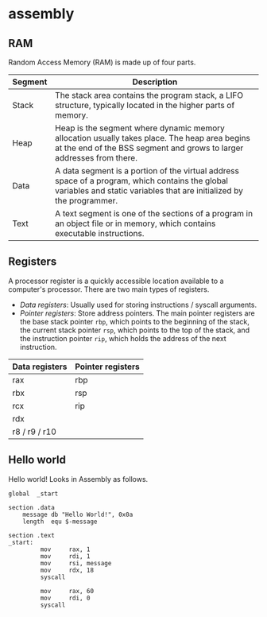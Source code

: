 # assembly

## RAM

Random Access Memory (RAM) is made up of four parts.

| Segment | Description                                                                                                                                                             |
|---------|-------------------------------------------------------------------------------------------------------------------------------------------------------------------------|
| Stack   | The stack area contains the program stack, a LIFO structure, typically located in the higher parts of memory.                                                           |
| Heap    | Heap is the segment where dynamic memory allocation usually takes place. The heap area begins at the end of the BSS segment and grows to larger addresses from there.   |
| Data    | A data segment is a portion of the virtual address space of a program, which contains the global variables and static variables that are initialized by the programmer. |
| Text    | A text segment is one of the sections of a program in an object file or in memory, which contains executable instructions.                                              |

## Registers

A processor register is a quickly accessible location available to a computer's processor. There are two main types of registers.

- _Data registers_: Usually used for storing instructions / syscall arguments.
- _Pointer registers_: Store address pointers. The main pointer registers are the base stack pointer `rbp`, which points to the beginning of the stack, the current stack pointer `rsp`, which points to the top of the stack, and the instruction pointer `rip`, which holds the address of the next instruction.

| Data registers | Pointer registers |
|----------------|-------------------|
| rax            | rbp               |
| rbx            | rsp               |
| rcx            | rip               |
| rdx            |                   |
| r8 / r9 / r10  |                   |

## Hello world

Hello world! Looks in Assembly as follows.

```assembly
global  _start

section .data
    message db "Hello World!", 0x0a
    length  equ $-message

section .text
_start:
         mov     rax, 1
         mov     rdi, 1
         mov     rsi, message
         mov     rdx, 18
         syscall

         mov     rax, 60
         mov     rdi, 0
         syscall
```
